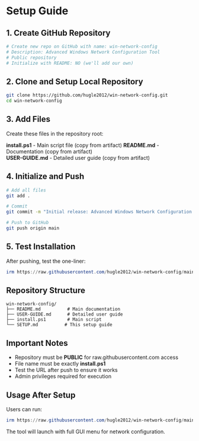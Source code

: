 # Setup Guide

## 1. Create GitHub Repository

```bash
# Create new repo on GitHub with name: win-network-config
# Description: Advanced Windows Network Configuration Tool
# Public repository
# Initialize with README: NO (we'll add our own)
```

## 2. Clone and Setup Local Repository

```bash
git clone https://github.com/hugle2012/win-network-config.git
cd win-network-config
```

## 3. Add Files

Create these files in the repository root:

**install.ps1** - Main script file (copy from artifact)
**README.md** - Documentation (copy from artifact)  
**USER-GUIDE.md** - Detailed user guide (copy from artifact)

## 4. Initialize and Push

```bash
# Add all files
git add .

# Commit
git commit -m "Initial release: Advanced Windows Network Configuration Tool"

# Push to GitHub
git push origin main
```

## 5. Test Installation

After pushing, test the one-liner:

```powershell
irm https://raw.githubusercontent.com/hugle2012/win-network-config/main/install.ps1 | iex
```

## Repository Structure

```
win-network-config/
├── README.md          # Main documentation
├── USER-GUIDE.md      # Detailed user guide  
├── install.ps1        # Main script
└── SETUP.md          # This setup guide
```

## Important Notes

- Repository must be **PUBLIC** for raw.githubusercontent.com access
- File name must be exactly **install.ps1** 
- Test the URL after push to ensure it works
- Admin privileges required for execution

## Usage After Setup

Users can run:
```powershell
irm https://raw.githubusercontent.com/hugle2012/win-network-config/main/install.ps1 | iex
```

The tool will launch with full GUI menu for network configuration.